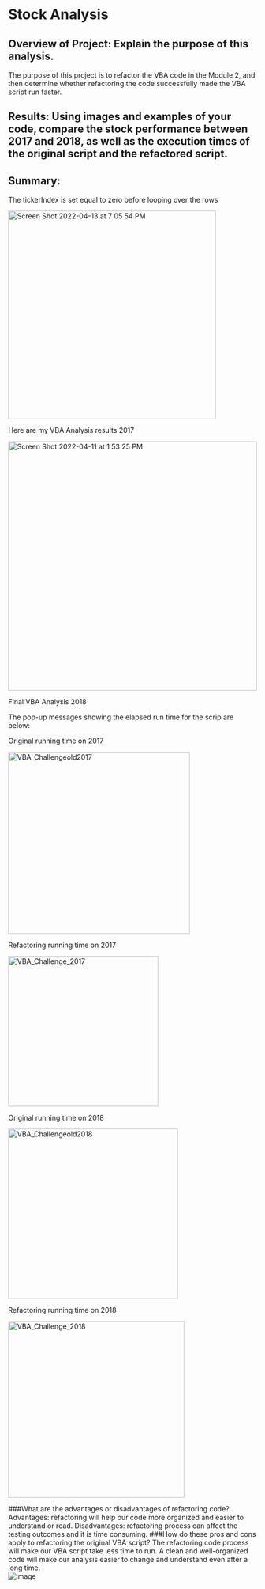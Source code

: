 # Stock Analysis
## Overview of Project: Explain the purpose of this analysis.
The purpose of this project is to refactor the VBA code in the Module 2, and then determine whether refactoring the code successfully made the VBA script run faster. 
## Results: Using images and examples of your code, compare the stock performance between 2017 and 2018, as well as the execution times of the original script and the refactored script.
## Summary:
The tickerIndex is set equal to zero before looping over the rows

<img width="421" alt="Screen Shot 2022-04-13 at 7 05 54 PM" src="https://user-images.githubusercontent.com/102264298/163292032-b584455c-4938-4fba-b7b0-d73abd73d467.png">

Here are my VBA Analysis results 2017

<img width="504" alt="Screen Shot 2022-04-11 at 1 53 25 PM" src="https://user-images.githubusercontent.com/102264298/163292006-a14e5318-fc1e-4b5a-9dc1-fdff69d1129a.png">

Final VBA Analysis 2018




The pop-up messages showing the elapsed run time for the scrip are below: 

Original running time on 2017

<img width="368" alt="VBA_Challengeold2017" src="https://user-images.githubusercontent.com/102264298/163291992-409080fc-27fe-4d78-8f74-9b1bada90fb3.png">

Refactoring running time on 2017
     
<img width="304" alt="VBA_Challenge_2017" src="https://user-images.githubusercontent.com/102264298/163291985-bfc4e157-1c66-4480-8b51-3017ad7e9b90.png">

Original running time on 2018

<img width="344" alt="VBA_Challengeold2018" src="https://user-images.githubusercontent.com/102264298/163291980-cd1b8479-3a46-49bd-8049-5c88b6e17388.png">

Refactoring running time on 2018

<img width="357" alt="VBA_Challenge_2018" src="https://user-images.githubusercontent.com/102264298/163291810-03ed84d6-5a2d-4c02-9461-021790995402.png">

###What are the advantages or disadvantages of refactoring code?
Advantages: refactoring will help our code more organized and easier to understand or read. 
Disadvantages: refactoring process can affect the testing outcomes and it is time consuming. 
###How do these pros and cons apply to refactoring the original VBA script?
The refactoring code process will make our VBA script take less time to run. A clean and well-organized code will make our analysis easier to change and understand even after a long time.  
![image](https://user-images.githubusercontent.com/102264298/163291715-85c6d427-289b-4226-b002-c18e3d9bdb13.png)

 
